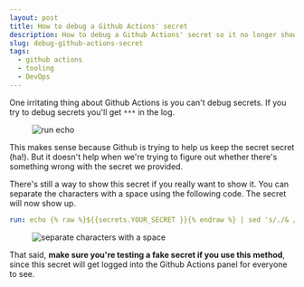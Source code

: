 ```yaml
---
layout: post
title: How to debug a Github Actions' secret
description: How to debug a Github Actions' secret so it no longer shows ***.
slug: debug-github-actions-secret
tags:
  - github actions
  - tooling
  - DevOps
---
```

One irritating thing about Github Actions is you can't debug secrets. If you try to debug secrets you'll get `***` in the log.

<figure role="figure">
  <img src="/images/2021/debug-github-actions-secret/run-echo.png" alt="run echo">
</figure>

This makes sense because Github is trying to help us keep the secret secret (ha!). But it doesn't help when we're trying to figure out whether there's something wrong with the secret we provided.

<!-- more -->

There's still a way to show this secret if you really want to show it. You can separate the characters with a space using the following code. The secret will now show up.

```yaml
run: echo {% raw %}${{secrets.YOUR_SECRET }}{% endraw %} | sed 's/./& /g'
```

<figure role="figure">
  <img src="/images/2021/debug-github-actions-secret/separate-characters.png" alt="separate characters with a space">
</figure>

That said, **make sure you're testing a fake secret if you use this method**, since this secret will get logged into the Github Actions panel for everyone to see.


